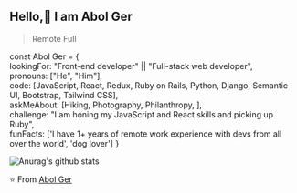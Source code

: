 
## Hello,👋 I am Abol Ger

> Remote Full 


const Abol Ger = { <br>
lookingFor: "Front-end developer" || "Full-stack web developer", <br>
pronouns: ["He", "Him"], <br>
code: [JavaScript, React, Redux, Ruby on Rails, Python, Django, Semantic UI, Bootstrap,
Tailwind CSS],<br>
askMeAbout: [Hiking, Photography, Philanthropy, ],<br>
challenge: "I am honing my JavaScript and React skills and picking up Ruby",<br>
funFacts: ['I have 1+ years of remote work experience with devs
from all over the world',
'dog lover']
}


![Anurag's github stats](https://github-readme-stats.vercel.app/api?username=ger619)



⭐️ From [Abol Ger](https://github.com/ger619)